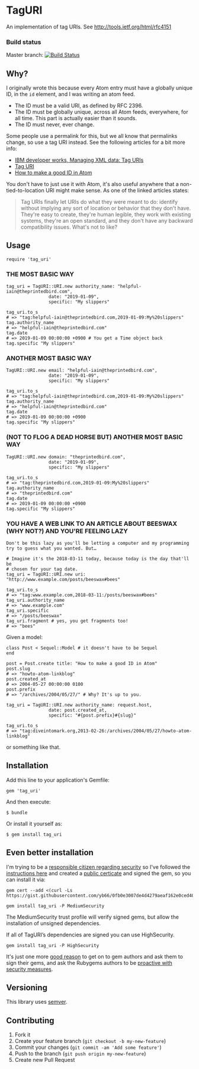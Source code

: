 # TagURI

An implementation of tag URIs.
See http://tools.ietf.org/html/rfc4151

### Build status ###

Master branch:
[![Build Status](https://travis-ci.org/yb66/tag-uri.png?branch=master)](https://travis-ci.org/yb66/tag-uri)

## Why? ##

I originally wrote this because every Atom entry must have a globally unique ID, in the `id` element, and I was writing an atom feed.

* The ID must be a valid URI, as defined by RFC 2396.
* The ID must be globally unique, across all Atom feeds, everywhere, for all time. This part is actually easier than it sounds.
* The ID must never, ever change.

Some people use a permalink for this, but we all know that permalinks change, so use a tag URI instead. See the following articles for a bit more info:

- [IBM developer works, Managing XML data: Tag URIs](http://www.ibm.com/developerworks/library/x-mxd6/index.html)
- [Tag URI](http://taguri.org)
- [How to make a good ID in Atom](http://web.archive.org/web/20110514113830/http://diveintomark.org/archives/2004/05/28/howto-atom-id)

You don't have to just use it with Atom, it's also useful anywhere that a non-tied-to-location URI might make sense. As one of the linked articles states:

> Tag URIs finally let URIs do what they were meant to do: identify without implying any sort of location or behavior that they don't have. They're easy to create, they're human legible, they work with existing systems, they're an open standard, and they don't have any backward compatibility issues. What's not to like?


## Usage

    require 'tag_uri'

### THE MOST BASIC WAY

    tag_uri = TagURI::URI.new authority_name: "helpful-iain@theprintedbird.com",
                    date: "2019-01-09",
                    specific: "My slippers"

    tag_uri.to_s
    # => "tag:helpful-iain@theprintedbird.com,2019-01-09:My%20slippers"
    tag.authority_name
    # => "helpful-iain@theprintedbird.com"
    tag.date
    # => 2019-01-09 00:00:00 +0900 # You get a Time object back
    tag.specific "My slippers"

### ANOTHER MOST BASIC WAY

    TagURI::URI.new email: "helpful-iain@theprintedbird.com",
                    date: "2019-01-09",
                    specific: "My slippers"

    tag_uri.to_s
    # => "tag:helpful-iain@theprintedbird.com,2019-01-09:My%20slippers"
    tag.authority_name
    # => "helpful-iain@theprintedbird.com"
    tag.date
    # => 2019-01-09 00:00:00 +0900
    tag.specific "My slippers"

### (NOT TO FLOG A DEAD HORSE BUT) ANOTHER MOST BASIC WAY

    TagURI::URI.new domain: "theprintedbird.com",
                    date: "2019-01-09",
                    specific: "My slippers"

    tag_uri.to_s
    # => "tag:theprintedbird.com,2019-01-09:My%20slippers"
    tag.authority_name
    # => "theprintedbird.com"
    tag.date
    # => 2019-01-09 00:00:00 +0900
    tag.specific "My slippers"


### YOU HAVE A WEB LINK TO AN ARTICLE ABOUT BEESWAX (WHY NOT?) AND YOU'RE FEELING LAZY

    Don't be this lazy as you'll be letting a computer and my programming try to guess what you wanted. But…

    # Imagine it's the 2018-03-11 today, because today is the day that'll be
    # chosen for your tag date.
    tag_uri = TagURI::URI.new uri: "http://www.example.com/posts/beeswax#bees"

    tag_uri.to_s
    # => "tag:www.example.com,2018-03-11:/posts/beeswax#bees"
    tag_uri.authority_name
    # => "www.example.com"
    tag_uri.specific
    # => "/posts/beeswax"
    tag_uri.fragment # yes, you get fragments too!
    # => "bees"

Given a model:

    class Post < Sequel::Model # it doesn't have to be Sequel
    end

    post = Post.create title: "How to make a good ID in Atom"
    post.slug
    # => "howto-atom-linkblog"
    post.created_at
    # => 2004-05-27 00:00:00 0100
    post.prefix
    # => "/archives/2004/05/27/" # Why? It's up to you.

    tag_uri = TagURI::URI.new authority_name: request.host,
                    date: post.created_at,
                    specific: "#{post.prefix}#{slug}"

    tag_uri.to_s
    # => "tag:diveintomark.org,2013-02-26:/archives/2004/05/27/howto-atom-linkblog"

or something like that.


## Installation

Add this line to your application's Gemfile:

    gem 'tag_uri'

And then execute:

    $ bundle

Or install it yourself as:

    $ gem install tag_uri

## Even better installation

I'm trying to be a [responsible citizen regarding security](https://keybase.io/iainb) so I've followed the [instructions here](https://guides.rubygems.org/security/) and created a [public certicate](https://gist.github.com/yb66/0fb0e3007de4d4279aeaf162e0ced40a#file-yb66-pem) and signed the gem, so you can install it via:

    gem cert --add <(curl -Ls https://gist.githubusercontent.com/yb66/0fb0e3007de4d4279aeaf162e0ced40a/raw/49466a801e1fd237fffe4658143a96c6cca6c961/yb66.pem)

    gem install tag_uri -P MediumSecurity

The MediumSecurity trust profile will verify signed gems, but allow the installation of unsigned dependencies.

If all of TagURI’s dependencies are signed you can use HighSecurity.

    gem install tag_uri -P HighSecurity

It's just one more [good reason](https://cfoc.org/rubygems-vulnerability-can-compel-installing-malware/) to get on to gem authors and ask them to sign their gems, and ask the Rubygems authors to be [proactive with security measures](https://github.com/rubygems/rubygems/issues/2496).

## Versioning ##

This library uses [semver](http://semver.org).


## Contributing

1. Fork it
2. Create your feature branch (`git checkout -b my-new-feature`)
3. Commit your changes (`git commit -am 'Add some feature'`)
4. Push to the branch (`git push origin my-new-feature`)
5. Create new Pull Request
